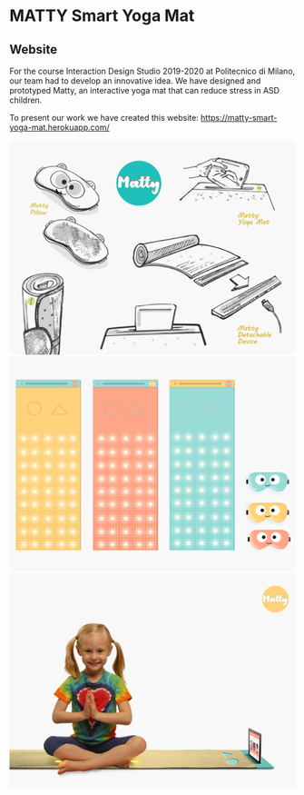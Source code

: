 # MATTY Smart Yoga Mat
## Website
For the course Interaction Design Studio 2019-2020 at Politecnico di Milano, our team had to develop an innovative idea.
We have designed and prototyped Matty, an interactive yoga mat that can reduce stress in ASD children.

To present our work we have created this website:
https://matty-smart-yoga-mat.herokuapp.com/

![](https://github.com/Regolizia/IDS/blob/master/public/img/sketches.png?raw=true)
![](https://github.com/Regolizia/IDS/blob/master/public/img/new.png?raw=true)
![](https://github.com/Regolizia/IDS/blob/master/public/img/matty3.jpg?raw=true)
